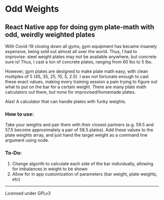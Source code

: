 # Odd Weights
## React Native app for doing gym plate-math with odd, weirdly weighted plates

With Covid-19 closing down all gyms, gym equipment has became insanely expensive, being sold out almost all over the world. Thus, I had to improvise: steel weight plates may not be available anywhere, but concrete sure is! Thus, I cast a ton of concrete plates, ranging from 60 lbs to 5 lbs.

However, gym plates are designed to make plate math easy, with clean multiples of 5 (45, 35, 25, 10, 5, 2.5). I was not fortunate enough to cast these exact values, making every training session a pain trying to figure out what to put on the bar for a certain weight. There are many plate math calculators out there, but none for improvised/homemade plates.

Alas! A calculator that can handle plates with funky weights.

### How to use:
Take your weights and pair them with their closest partners (e.g. 59.5 and 57.5 become approximately a pair of 58.5 plates). Add these values to the plate weights array, and just hand the target weight as a command line argument using node.


### To-Do:
1. Change algorith to calculate each side of the bar individually, allowing for imbalances in weight to be shown
2. Allow for in app customization of parameters (bar weight, plate weights, etc)

---
Licensed under GPLv3
